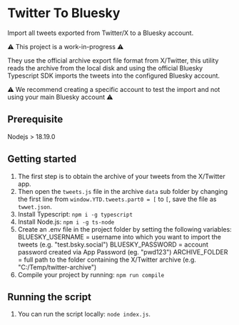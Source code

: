 # Twitter To Bluesky

Import all tweets exported from Twitter/X to a Bluesky account.

⚠️ This project is a work-in-progress ⚠️

They use the official archive export file format from X/Twitter, this utility reads the archive from the local disk and using the official Bluesky Typescript SDK imports the tweets into the configured Bluesky account.

⚠️ We recommend creating a specific account to test the import and not using your main Bluesky account ⚠️

## Prerequisite

Nodejs > 18.19.0

## Getting started

1. The first step is to obtain the archive of your tweets from the X/Twitter app.
2. Then open the `tweets.js` file in the archive `data` sub folder by changing the first line from `window.YTD.tweets.part0 = [` to `[`, save the file as `twwet.json`.
3. Install Typescript: `npm i -g typescript`
4. Install Node.js: `npm i -g ts-node`
5. Create an .env file in the project folder by setting the following variables:
        BLUESKY_USERNAME = username into which you want to import the tweets (e.g. "test.bsky.social")
        BLUESKY_PASSWORD = account password created via App Password (eg. "pwd123")
        ARCHIVE_FOLDER = full path to the folder containing the X/Twitter archive (e.g. "C:/Temp/twitter-archive")
7. Compile your project by running: `npm run compile`

## Running the script 
1. You can run the script locally: `node index.js`.

